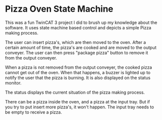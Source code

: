 # Pizza Oven State Machine 
This was a fun TwinCAT 3 project I did to brush up my knowledge about the software. It uses state machine based control and depicts a simple Pizza making process.

The user can insert pizza's, which are then moved to the oven. After a certain amount of time, the pizza's are cooked and are moved to the output conveyer. The user can then press "package pizza" button to remove it from the output conveyer.

When a pizza is not removed from the output conveyer, the cooked pizza cannot get out of the oven. When that happens, a buzzer is lighted up to notify the user that the pizza is burning. It is also displayed on the status monitor.

The status displays the current situation of the pizza making process.

There can be a pizza inside the oven, and a pizza at the input tray. But if you try to put insert more pizza's, it won't happen. The input tray needs to be empty to receive a pizza.

